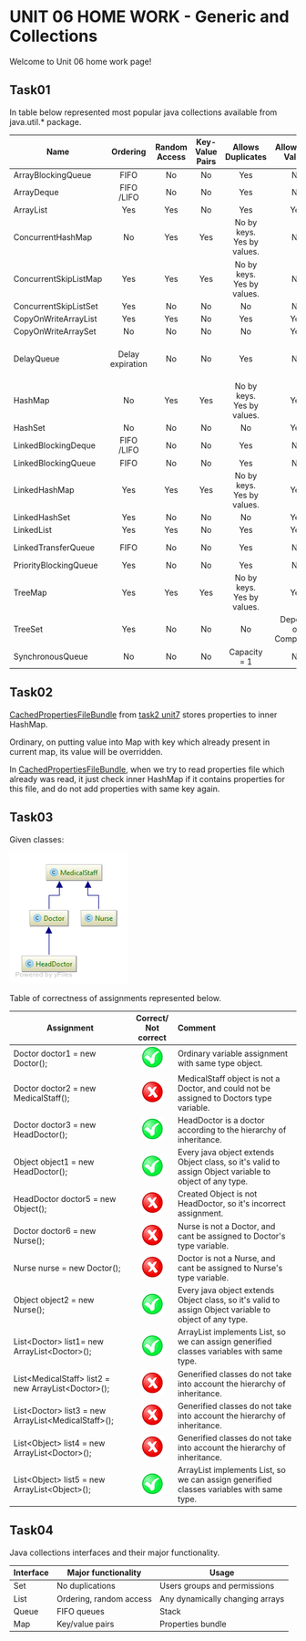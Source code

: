 UNIT 06 HOME WORK - Generic and Collections
===================

Welcome to Unit 06 home work page!

Task01
------
In table below represented most popular java collections available from java.util.* package.

|Name   |Ordering|Random Access|Key-Value Pairs|Allows Duplicates|Allows Null Values|Thread Safe|Blocking Operations|
|---|:---:|:---:|:---:|:---:|:---:|:---:|:---:|
|ArrayBlockingQueue|FIFO|No|No|Yes|No|Yes|Yes|
|ArrayDeque|FIFO<br>/LIFO|No|No|Yes|No|No|No|
|ArrayList|Yes|Yes|No|Yes|Yes|No|No|
|ConcurrentHashMap|No|Yes|Yes|No by keys.<br>Yes by values.|No|Yes|Write to same segment|
|ConcurrentSkipListMap|Yes|Yes|Yes|No by keys.<br>Yes by values.|No|Yes|No|
|ConcurrentSkipListSet|Yes|No|No|No|No|Yes|No|
|CopyOnWriteArrayList|Yes|Yes|No|Yes|Yes|Yes|No|
|CopyOnWriteArraySet|No|No|No|No|Yes|Yes|No|
|DelayQueue|Delay<br>expiration|No|No|Yes|No|Yes|Block on take until delay expired|
|HashMap|No|Yes|Yes|No by keys.<br>Yes by values.|Yes|No|No|
|HashSet|No|No|No|No|Yes|No|No|
|LinkedBlockingDeque|FIFO<br>/LIFO|No|No|Yes|No|Yes|Yes|
|LinkedBlockingQueue|FIFO|No|No|Yes|No|Yes|Yes|
|LinkedHashMap|Yes|Yes|Yes|No by keys.<br>Yes by values.|Yes|No|No|
|LinkedHashSet|Yes|No|No|No|Yes|No|No|
|LinkedList|Yes|Yes|No|Yes|Yes|No|No|
|LinkedTransferQueue|FIFO|No|No|Yes|No|Yes|Yes (variate)|
|PriorityBlockingQueue|Yes|No|No|Yes|No|Yes|Yes|
|TreeMap|Yes|Yes|Yes|No by keys.<br>Yes by values.|Yes|No|No|
|TreeSet|Yes|No|No|No|Depends on Comparator|No|No|
|SynchronousQueue|No|No|No|Capacity<br>= 1|No|Yes|Block write until read|


Task02
------
[CachedPropertiesFileBundle](https://github.com/MuH3gPaB/epam_courses/blob/master/UNIT07/src/main/java/my/epam/unit07/task02/CachedPropertiesFileBundle.java) from [task2 unit7](https://github.com/MuH3gPaB/epam_courses/tree/master/UNIT07) stores properties to inner HashMap.

Ordinary, on putting value into Map with key which already present
in current map, its value will be overridden.

In [CachedPropertiesFileBundle](https://github.com/MuH3gPaB/epam_courses/blob/master/UNIT07/src/main/java/my/epam/unit07/task02/CachedPropertiesFileBundle.java), when we try to read properties file which already was read,
 it just check inner HashMap if it contains properties for this file,
 and do not add properties with same key again.


Task03
-----------------------------
Given classes:

![Uml diagram](https://github.com/MuH3gPaB/epam_courses/blob/master/misc/unit06task3uml.png)

Table of correctness of assignments represented below.

|Assignment|Correct/<br>Not correct|Comment|
|---|:---:|:---|
|Doctor doctor1 = new Doctor();|![Ok](https://github.com/MuH3gPaB/epam_courses/blob/master/misc/ok.png)|Ordinary variable assignment with same type object.|
|Doctor doctor2 = new MedicalStaff();|![notOk](https://github.com/MuH3gPaB/epam_courses/blob/master/misc/notOk.png)|MedicalStaff object is not a Doctor, and could not be assigned to Doctors type variable.|
|Doctor doctor3 = new HeadDoctor();|![Ok](https://github.com/MuH3gPaB/epam_courses/blob/master/misc/ok.png)|HeadDoctor is a doctor according to the hierarchy of inheritance.|
|Object object1 = new HeadDoctor();|![Ok](https://github.com/MuH3gPaB/epam_courses/blob/master/misc/ok.png)|Every java object extends Object class, so it's valid to assign Object variable to object of any type.|
|HeadDoctor doctor5 = new Object();|![notOk](https://github.com/MuH3gPaB/epam_courses/blob/master/misc/notOk.png)|Created Object is not HeadDoctor, so it's incorrect assignment.|
|Doctor doctor6 = new Nurse();|![notOk](https://github.com/MuH3gPaB/epam_courses/blob/master/misc/notOk.png)|Nurse is not a Doctor, and cant be assigned to Doctor's type variable.|
|Nurse nurse = new Doctor();|![notOk](https://github.com/MuH3gPaB/epam_courses/blob/master/misc/notOk.png)|Doctor is not a Nurse, and cant be assigned to Nurse's type variable.|
|Object object2 = new Nurse();|![Ok](https://github.com/MuH3gPaB/epam_courses/blob/master/misc/ok.png)|Every java object extends Object class, so it's valid to assign Object variable to object of any type.|
|List\<Doctor> list1= new ArrayList\<Doctor>();|![Ok](https://github.com/MuH3gPaB/epam_courses/blob/master/misc/ok.png)|ArrayList implements List, so we can assign generified classes variables with same type.|
|List\<MedicalStaff> list2 = new ArrayList\<Doctor>();|![notOk](https://github.com/MuH3gPaB/epam_courses/blob/master/misc/notOk.png)|Generified classes do not take into account the hierarchy of inheritance.|
|List\<Doctor> list3 = new ArrayList\<MedicalStaff>();|![notOk](https://github.com/MuH3gPaB/epam_courses/blob/master/misc/notOk.png)|Generified classes do not take into account the hierarchy of inheritance.|
|List\<Object> list4 = new ArrayList\<Doctor>();|![notOk](https://github.com/MuH3gPaB/epam_courses/blob/master/misc/notOk.png)|Generified classes do not take into account the hierarchy of inheritance.|
|List\<Object> list5 = new ArrayList\<Object>();|![Ok](https://github.com/MuH3gPaB/epam_courses/blob/master/misc/ok.png)|ArrayList implements List, so we can assign generified classes variables with same type.|


Task04
------
Java collections interfaces and their major functionality.

|Interface|Major functionality|Usage|
|---|---|---|
|Set|No duplications|Users groups and permissions|
|List|Ordering, random access|Any dynamically changing arrays|
|Queue|FIFO queues|Stack|
|Map|Key/value pairs|Properties bundle|